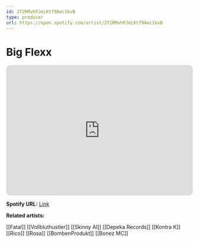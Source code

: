 ```yaml
---
id: 2T2RMvhPJeLKtf9Aec1kvB
type: producer
url: https://open.spotify.com/artist/2T2RMvhPJeLKtf9Aec1kvB
---
```

# Big Flexx

<iframe style="border-radius:12px" src="https://open.spotify.com/embed/artist/2T2RMvhPJeLKtf9Aec1kvB" width="100%" height="352" frameBorder="0" allowfullscreen="" allow="autoplay; clipboard-write; encrypted-media; fullscreen; picture-in-picture" loading="lazy"></iframe>

**Spotify URL:** [Link](https://open.spotify.com/artist/2T2RMvhPJeLKtf9Aec1kvB)

**Related artists:**

[[Fatal]]
[[Vollbluthustler]]
[[Skinny Al]]
[[Depeka Records]]
[[Kontra K]]
[[Rico]]
[[Rosa]]
[[BombenProdukt]]
[[Bonez MC]]
